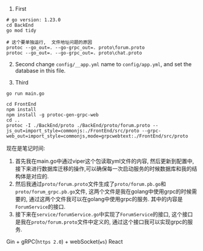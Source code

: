 1. First
```shell
# go version: 1.23.0
cd BackEnd
go mod tidy
```
```shell
# 这个要单独运行,  文件地址问题的原因
protoc --go_out=. --go-grpc_out=. proto\forum.proto
protoc --go_out=. --go-grpc_out=. proto\chat.proto
```

2. Second change `config/__app.yml` name to `config/app.yml`, and set the database in this file.

3. Third
```shell
go run main.go
```

```shell
cd FrontEnd
npm install
npm install -g protoc-gen-grpc-web
cd ..
protoc -I ./BackEnd/proto ./BackEnd/proto/forum.proto --js_out=import_style=commonjs:./FrontEnd/src/proto --grpc-web_out=import_style=commonjs,mode=grpcwebtext:./FrontEnd/src/proto
```

现在是笔记时间:
1. 首先我在main.go中通过viper这个包读取yml文件的内容, 然后更新到配置中, 接下来进行数据库迁移的操作,可以确保每一次启动服务的时候数据库和我的结构体是对应的.
2. 然后我通过`proto/forum.proto`文件生成了`proto/forum.pb.go`和`proto/forum_grpc.pb.go`文件, 这两个文件是我在golang中使用grpc的时候需要的,
通过这两个文件我可以在golang中使用grpc的服务. 其中的内容是`ForumService`的接口.
3. 接下来在`service/forumService.go`中实现了`ForumService`的接口, 这个接口是我在`proto/forum.proto`文件中定义的, 通过这个接口我可以实现grpc的服务.

Gin + gRPC(`https 2.0`) + webSocket(`ws`)
React